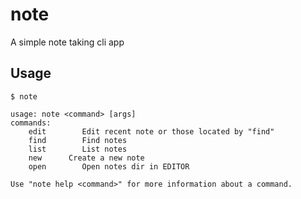 # note

A simple note taking cli app

## Usage

```
$ note

usage: note <command> [args]
commands:
	edit		Edit recent note or those located by "find"
	find		Find notes
	list		List notes
	new		 Create a new note
	open		Open notes dir in EDITOR

Use "note help <command>" for more information about a command.
```
